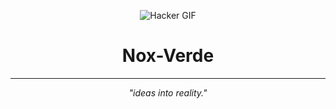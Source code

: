 <div align="center">

  ![Hacker GIF](https://media.giphy.com/media/eCqFYAVjjDksg/giphy.gif)
  
  # Nox-Verde

</div>

---

<div align="center">
  <p><i>"ideas into reality."</i></p>
</div>


